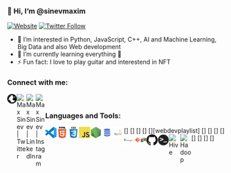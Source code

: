 ### 👋 Hi, I’m @sinevmaxim

[![Website](https://img.shields.io/website?label=MaxSinev.vercel.app&style=for-the-badge&url=https%3A%2F%maxsinev.vercel.app)](https://maxsinev.vercel.app)
[![Twitter Follow](https://img.shields.io/twitter/follow/Max_Sinev?color=1DA1F2&logo=twitter&style=for-the-badge)](https://twitter.com/intent/follow?original_referer=https%3A%2F%2Fgithub.com%2FSinevMaxim&screen_name=Max_Sinev)

- 👀 I’m interested in Python, JavaScript, C++, AI and Machine Learning, Big Data and also Web development
- 🌱 I’m currently learning everything 🤣
- ⚡ Fun fact: I love to play guitar and interestend in NFT




### Connect with me:

[<img align="left" alt="MaxSinev Portfolio" width="22px" src="https://raw.githubusercontent.com/iconic/open-iconic/master/svg/globe.svg" />][website]
[<img align="left" alt="Max Sinev | Twitter" width="22px" src="https://cdn.jsdelivr.net/npm/simple-icons@v3/icons/twitter.svg" />][twitter]
[<img align="left" alt="Max Sinev | LinkedIn" width="22px" src="https://cdn.jsdelivr.net/npm/simple-icons@v3/icons/linkedin.svg" />][linkedin]
[<img align="left" alt="Max Sinev | Instagram" width="22px" src="https://cdn.jsdelivr.net/npm/simple-icons@v3/icons/instagram.svg" />][instagram]


<br />

### Languages and Tools:

[<img align="left" alt="Visual Studio Code" width="26px" src="https://raw.githubusercontent.com/github/explore/80688e429a7d4ef2fca1e82350fe8e3517d3494d/topics/visual-studio-code/visual-studio-code.png" />]
[<img align="left" alt="HTML5" width="26px" src="https://raw.githubusercontent.com/github/explore/80688e429a7d4ef2fca1e82350fe8e3517d3494d/topics/html/html.png" />]
[<img align="left" alt="CSS3" width="26px" src="https://raw.githubusercontent.com/github/explore/80688e429a7d4ef2fca1e82350fe8e3517d3494d/topics/css/css.png" />]
[<img align="left" alt="JavaScript" width="26px" src="https://raw.githubusercontent.com/github/explore/80688e429a7d4ef2fca1e82350fe8e3517d3494d/topics/javascript/javascript.png" />]
[<img align="left" alt="Node.js" width="26px" src="https://raw.githubusercontent.com/github/explore/80688e429a7d4ef2fca1e82350fe8e3517d3494d/topics/nodejs/nodejs.png" />][webdevplaylist]
[<img align="left" alt="SQL" width="26px" src="https://raw.githubusercontent.com/github/explore/80688e429a7d4ef2fca1e82350fe8e3517d3494d/topics/sql/sql.png" />]
[<img align="left" alt="MySQL" width="26px" src="https://raw.githubusercontent.com/github/explore/80688e429a7d4ef2fca1e82350fe8e3517d3494d/topics/mysql/mysql.png" />]
[<img align="left" alt="MongoDB" width="26px" src="https://raw.githubusercontent.com/github/explore/80688e429a7d4ef2fca1e82350fe8e3517d3494d/topics/mongodb/mongodb.png" />]
[<img align="left" alt="Git" width="26px" src="https://raw.githubusercontent.com/github/explore/80688e429a7d4ef2fca1e82350fe8e3517d3494d/topics/git/git.png" />]
[<img align="left" alt="GitHub" width="26px" src="https://raw.githubusercontent.com/github/explore/78df643247d429f6cc873026c0622819ad797942/topics/github/github.png" />]
[<img align="left" alt="Terminal" width="26px" src="https://raw.githubusercontent.com/github/explore/80688e429a7d4ef2fca1e82350fe8e3517d3494d/topics/terminal/terminal.png" />]
[<img align="left" alt="Hive" width="26px" src="https://apache.org/logos/res/hive/default.png" />]
[<img align="left" alt="Hadoop" width="26px" src="https://apache.org/logos/res/hadoop/default.png" />]





[website]: https://maxsinev-vercel.app
[twitter]: https://twitter.com/Max_Sinev
[instagram]: https://instagram.com/praymask
[linkedin]: https://linkedin.com/in/maxim-sinev



